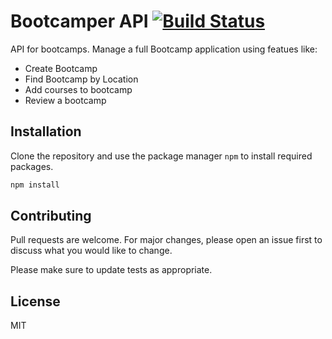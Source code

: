 # Bootcamper API [![Build Status](https://travis-ci.org/dipanshuchaubey/bootcamp-api.svg?branch=master)](https://travis-ci.org/dipanshuchaubey/bootcamp-api)

API for bootcamps. Manage a full Bootcamp application using featues like:

- Create Bootcamp
- Find Bootcamp by Location
- Add courses to bootcamp
- Review a bootcamp

## Installation

Clone the repository and use the package manager `npm` to install required packages.

```bash
npm install
```

## Contributing

Pull requests are welcome. For major changes, please open an issue first to discuss what you would like to change.

Please make sure to update tests as appropriate.

## License

MIT
